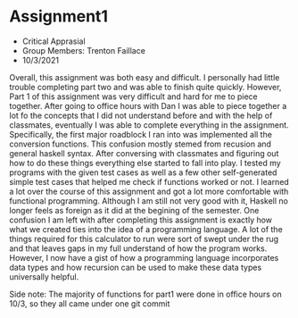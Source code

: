 # Assignment1

* Critical Apprasial
* Group Members: Trenton Faillace
* 10/3/2021

Overall, this assignment was both easy and difficult.  I personally had little trouble completing part two and was able to finish quite quickly.  However, Part 1 of this assignment was very difficult and hard for me to piece together.  After going to office hours with Dan I was able to piece together a lot fo the concepts that I did not understand before and with the help of classmates, eventually I was able to complete everything in the assignment.  Specifically, the first major roadblock I ran into was implemented all the conversion functions.  This confusion mostly stemed from recusion and general haskell syntax.  After conversing with classmates and figuring out how to do these things everything else started to fall into play.  I tested my programs with the given test cases as well as a few other self-generated simple test cases that helped me check if functions worked or not.  I learned a lot over the course of this assignment and got a lot more comfortable with functional programming.  Although I am still not very good with it, Haskell no longer feels as foreign as it did at the begining of the semester.  One confusion I am left with after completing this assignment is exactly how what we created ties into the idea of a programming language.  A lot of the things required for this calculator to run were sort of swept under the rug and that leaves gaps in my full understand of how the program works.  However, I now have a gist of how a programming language incorporates data types and how recursion can be used to make these data types universally helpful.

Side note: The majority of functions for part1 were done in office hours on 10/3, so they all came under one git commit
